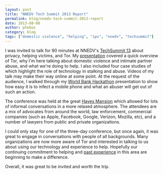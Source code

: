 ```yaml
---
layout: post
title: "NNEDV Tech Summit 2013 Report"
permalink: blog/nnedv-tech-summit-2013-report
date: 2013-08-08
author: phobos
category: blog
tags: ["domestic violence", "helping", "ipv", "nnedv", "techsummit"]
---
```


I was invited to talk for 90 minutes at NNEDV's [TechSummit 13](http://nnedv.org/projects/safetynet/3701-techsummit2013.html) about privacy, helping victims, and Tor. My [presentation](https://svn.torproject.org/svn/projects/presentations/2013-07-30-NNEDV-Presentation.pdf) covered a quick overview of Tor, why I'm here talking about domestic violence and intimate partner abuse, and what we're doing to help. I also included four case studies of which highlight the role of technology in stalking and abuse. Videos of my talk may make their way online at some point. At the request of the audience, I walked through my [World Bank Hackathon](https://svn.torproject.org/svn/projects/presentations/2013-01-27-WorldBank-fuerza-presentation.html) presentation to show how easy it is to infect a mobile phone and what an abuser will get out of such an action.

The conference was held at the great [Hayes Mansion](http://www.hayesmansion.com/) which allowed for lots of informal conversations in a more relaxed atmosphere. The attendees are a mix of advocates from around the world, law enforcement, commercial companies (such as Apple, Facebook, Google, Verizon, Mozilla, etc), and a number of lawyers from public and private organizations.

I could only stay for one of the three-day conference, but once again, it was great to engage in conversations with people of all backgrounds. Many organizations are now more aware of Tor and interested in talking to us about using our technology and experience to help. Hopefully our continuing commitment to helping and [past experience](https://blog.torproject.org/category/tags/ipv) in this area are beginning to make a difference.

Overall, it was great to be invited and worth the trip.

